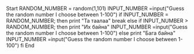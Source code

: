 Start
	RANDOM_NUMBER = random(1,101)
	INPUT_NUMBER =input("Guess the random number I choose between 1-100")
	if INPUT_NUMBER = RANDOM_NUMBER; then 
		print "Та таалаа"
		break
	else if INPUT_NUMBER > RANDOM_NUMBER; then
		print "Их байна"
		INPUT_NUMBER =input("Guess the random number I choose between 1-100") 
	else 
		print "Бага байна"
		INPUT_NUMBER =input("Guess the random number I choose between 1-100")
	fi
End
